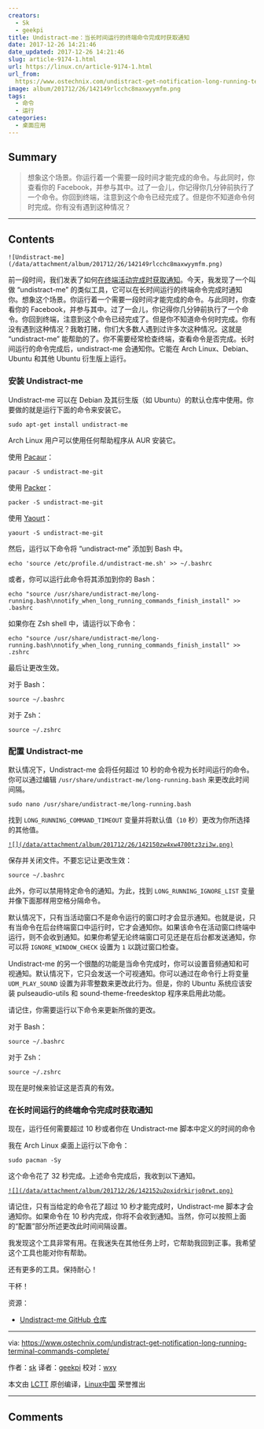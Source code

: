 ```yaml
---
creators:
  - Sk
  - geekpi
title: Undistract-me：当长时间运行的终端命令完成时获取通知
date: 2017-12-26 14:21:46
date_updated: 2017-12-26 14:21:46
slug: article-9174-1.html
url: https://linux.cn/article-9174-1.html
url_from: 
  https://www.ostechnix.com/undistract-get-notification-long-running-terminal-commands-complete/
image: album/201712/26/142149rlcchc8maxwyymfm.png
tags:
  - 命令
  - 运行
categories:
  - 桌面应用
---
```


## Summary

> 想象这个场景。你运行着一个需要一段时间才能完成的命令。与此同时，你查看你的 Facebook，并参与其中。过了一会儿，你记得你几分钟前执行了一个命令。你回到终端，注意到这个命令已经完成了。但是你不知道命令何时完成。你有没有遇到这种情况？

***

<!-- more -->

## Contents

`![Undistract-me](/data/attachment/album/201712/26/142149rlcchc8maxwyymfm.png)`

前一段时间，我们发表了如何[在终端活动完成时获取通知](https://www.ostechnix.com/get-notification-terminal-task-done/)。今天，我发现了一个叫做 “undistract-me” 的类似工具，它可以在长时间运行的终端命令完成时通知你。想象这个场景。你运行着一个需要一段时间才能完成的命令。与此同时，你查看你的 Facebook，并参与其中。过了一会儿，你记得你几分钟前执行了一个命令。你回到终端，注意到这个命令已经完成了。但是你不知道命令何时完成。你有没有遇到这种情况？我敢打赌，你们大多数人遇到过许多次这种情况。这就是 “undistract-me” 能帮助的了。你不需要经常检查终端，查看命令是否完成。长时间运行的命令完成后，undistract-me 会通知你。它能在 Arch Linux、Debian、Ubuntu 和其他 Ubuntu 衍生版上运行。

### 安装 Undistract-me

Undistract-me 可以在 Debian 及其衍生版（如 Ubuntu）的默认仓库中使用。你要做的就是运行下面的命令来安装它。

```shell
sudo apt-get install undistract-me
```

Arch Linux 用户可以使用任何帮助程序从 AUR 安装它。

使用 [Pacaur](https://www.ostechnix.com/install-pacaur-arch-linux/)：

```shell
pacaur -S undistract-me-git
```

使用 [Packer](https://www.ostechnix.com/install-packer-arch-linux-2/)：

```shell
packer -S undistract-me-git
```

使用 [Yaourt](https://www.ostechnix.com/install-yaourt-arch-linux/)：

```shell
yaourt -S undistract-me-git
```

然后，运行以下命令将 “undistract-me” 添加到 Bash 中。

```shell
echo 'source /etc/profile.d/undistract-me.sh' >> ~/.bashrc
```

或者，你可以运行此命令将其添加到你的 Bash：

```shell
echo "source /usr/share/undistract-me/long-running.bash\nnotify_when_long_running_commands_finish_install" >> .bashrc
```

如果你在 Zsh shell 中，请运行以下命令：

```shell
echo "source /usr/share/undistract-me/long-running.bash\nnotify_when_long_running_commands_finish_install" >> .zshrc
```

最后让更改生效。

对于 Bash：

```shell
source ~/.bashrc
```

对于 Zsh：

```shell
source ~/.zshrc
```

### 配置 Undistract-me

默认情况下，Undistract-me 会将任何超过 10 秒的命令视为长时间运行的命令。你可以通过编辑 `/usr/share/undistract-me/long-running.bash` 来更改此时间间隔。

```shell
sudo nano /usr/share/undistract-me/long-running.bash
```

找到 `LONG_RUNNING_COMMAND_TIMEOUT` 变量并将默认值（`10` 秒）更改为你所选择的其他值。

[`![](/data/attachment/album/201712/26/142150zw4xw4700tz3zi3w.png)`](http://www.ostechnix.com/wp-content/uploads/2017/11/undistract-me-1.png)

保存并关闭文件。不要忘记让更改生效：

```shell
source ~/.bashrc
```

此外，你可以禁用特定命令的通知。为此，找到 `LONG_RUNNING_IGNORE_LIST` 变量并像下面那样用空格分隔命令。

默认情况下，只有当活动窗口不是命令运行的窗口时才会显示通知。也就是说，只有当命令在后台终端窗口中运行时，它才会通知你。如果该命令在活动窗口终端中运行，则不会收到通知。如果你希望无论终端窗口可见还是在后台都发送通知，你可以将 `IGNORE_WINDOW_CHECK` 设置为 `1` 以跳过窗口检查。

Undistract-me 的另一个很酷的功能是当命令完成时，你可以设置音频通知和可视通知。默认情况下，它只会发送一个可视通知。你可以通过在命令行上将变量 `UDM_PLAY_SOUND` 设置为非零整数来更改此行为。但是，你的 Ubuntu 系统应该安装 pulseaudio-utils 和 sound-theme-freedesktop 程序来启用此功能。

请记住，你需要运行以下命令来更新所做的更改。

对于 Bash：

```shell
source ~/.bashrc
```

对于 Zsh：

```shell
source ~/.zshrc
```

现在是时候来验证这是否真的有效。

### 在长时间运行的终端命令完成时获取通知

现在，运行任何需要超过 10 秒或者你在 Undistract-me 脚本中定义的时间的命令

我在 Arch Linux 桌面上运行以下命令：

```shell
sudo pacman -Sy
```

这个命令花了 32 秒完成。上述命令完成后，我收到以下通知。

[`![](/data/attachment/album/201712/26/142152u2pxidrkirjo0rwt.png)`](http://www.ostechnix.com/wp-content/uploads/2017/11/undistract-me-2.png)

请记住，只有当给定的命令花了超过 10 秒才能完成时，Undistract-me 脚本才会通知你。如果命令在 10 秒内完成，你将不会收到通知。当然，你可以按照上面的“配置”部分所述更改此时间间隔设置。

我发现这个工具非常有用。在我迷失在其他任务上时，它帮助我回到正事。我希望这个工具也能对你有帮助。

还有更多的工具。保持耐心！

干杯！

资源：

* [Undistract-me GitHub 仓库](https://github.com/jml/undistract-me)

---

via: <https://www.ostechnix.com/undistract-get-notification-long-running-terminal-commands-complete/>

作者：[sk](https://www.ostechnix.com/author/sk/) 译者：[geekpi](https://github.com/geekpi) 校对：[wxy](https://github.com/wxy)

本文由 [LCTT](https://github.com/LCTT/TranslateProject) 原创编译，[Linux中国](https://linux.cn/) 荣誉推出

***

## Comments
